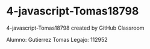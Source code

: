 # 4-javascript-Tomas18798
4-javascript-Tomas18798 created by GitHub Classroom

Alumno: Gutierrez Tomas
Legajo: 112952
